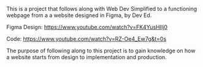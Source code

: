 This is a project that follows along with Web Dev Simplified to a functioning webpage from a a website designed in Figma, by Dev Ed. 

Figma Design:
https://www.youtube.com/watch?v=FK4YusHIIj0

Code:
https://www.youtube.com/watch?v=RZ-Oe4_Ew7g&t=0s

The purpose of following along to this project is to gain knowledge on how a website starts from design to implementation and production. 